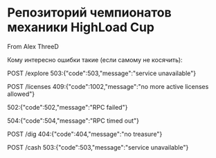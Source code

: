 # Репозиторий чемпионатов механики HighLoad Cup

From Alex ThreeD

Кому интересно ошибки такие (если самому не косячить):

POST /explore 503:{"code":503,"message":"service unavailable"}

POST /licenses 409:{"code":1002,"message":"no more active licenses allowed"}

 502:{"code":502,"message":"RPC failed"}
 
 504:{"code":504,"message":"RPC timed out"}
 
POST /dig 404:{"code":404,"message":"no treasure"}

POST /cash 503:{"code":503,"message":"service unavailable"}
